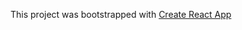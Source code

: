 


This project was bootstrapped with [Create React App](https://github.com/facebookincubator/create-react-app)